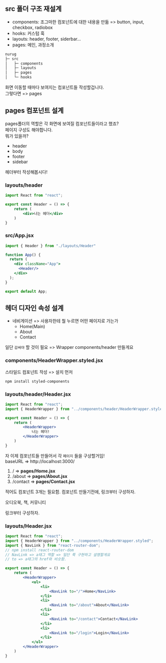 
## src 폴더 구조 재설계

- components: 조그마한 컴포넌트에 대한 내용을 만듦
=> button, input, checkbox, radiobox
- hooks: 커스텀 훅
- layouts: header, footer, siderbar...
- pages: 메인, 과정소개

```sh
nurug
├─ src
│   ├─ components
│   ├─ layouts
│   ├─ pages
│   └─ hooks
```

화면 이동할 때마다 보여지는 컴포넌트들 작성할겁니다.  
그렇다면 => pages

## pages 컴포넌트 설계

pages폴더의 역할은 각 화면에 보여질 컴포넌트들이라고 했죠?  
페이지 구성도 해야합니다.  
뭐가 있을까?

- header
- body
- footer
- sidebar

헤더부터 작성해봅시다!

### layouts/header

```jsx
import React from "react";

export const Header = () => {
    return (
        <div>나는 헤더</div>
    )
}
```

### src/App.jsx

```jsx
import { Header } from "./layouts/Header"

function App() {
  return (
    <div className="App">
      <Header/>
    </div>
  );
}

export default App;
```

## 헤더 디자인 속성 설계

- 네비게이션 => 사용자한테 뭘 누르면 어떤 페이지로 가는가
    - Home(Main)
    - About
    - Contact

일단 `감싸야` 할 것이 필요 => Wrapper
components/header 만들게요

### components/HeaderWrapper.styled.jsx

스타일드 컴포넌트 작성 => 설치 먼저

```sh
npm install styled-components
```

### layouts/header/Header.jsx

```jsx
import React from "react";
import { HeaderWrapper } from "../components/header/HeaderWrapper.styled"

export const Header = () => {
    return (
        <HeaderWrapper>
            나는 헤더!
        </HeaderWrapper>
    )
}
```

자 이제 컴포넌트들 만들어서 각 `페이지` 들을 구상할거임!  
baseURL => http://localhost:3000/

1. / => **pages/Home.jsx**
2. /about => **pages/About.jsx**
3. /contact => **pages/Contact.jsx**

적어도 컴포넌트 3개는 필요함.
컴포넌트 만들기전에, 링크부터 구성하자.

오디오북, 책, 커뮤니티

링크부터 구성하자.

### layouts/Header.jsx

```jsx
import React from "react";
import { HeaderWrapper } from "../components/HeaderWrapper.styled";
import { NavLink } from "react-router-dom";
// npm install react-router-dom
// NavLink => a태그 역할 => 일단 쭉 구현하고 설명할게요
// to => a태그의 href와 비슷함.

export const Header = () => {
    return (
        <HeaderWrapper>
            <ul>
                <li>
                    <NavLink to="/">Home</NavLink>
                </li>
                <li>
                    <NavLink to="/about">About</NavLink>
                </li>
                <li>
                    <NavLink to="/contact">Contact</NavLink>
                </li>
                <li>
                    <NavLink to="/login">Login</NavLink>
                </li>
            </ul>
        </HeaderWrapper>
    )
}
```